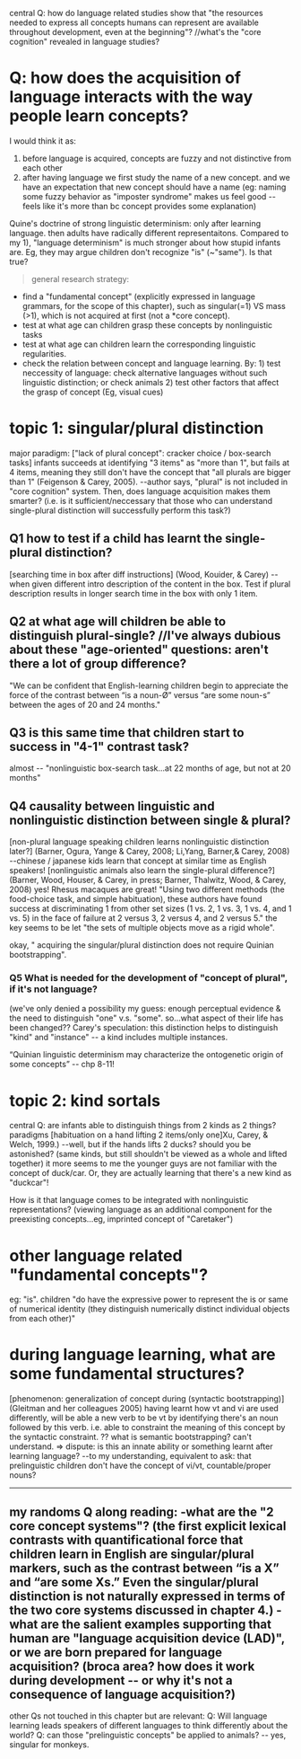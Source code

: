 central Q: how do language related studies show that "the resources needed to express all concepts humans can represent are available throughout development, even at the beginning"?
//what's the "core cognition" revealed in language studies?

# Q: how does the acquisition of language interacts with the way people learn concepts? 

I would think it as: 
1) before language is acquired, concepts are fuzzy and not distinctive from each other 
2) after having language we first study the name of a new concept. and we have an expectation that new concept should have a name (eg: naming some fuzzy behavior as "imposter syndrome" makes us feel good -- feels like it's more than bc concept provides some explanation)

Quine's doctrine of strong linguistic determinism: only after learning language. then adults have radically different representaitons.
Compared to my 1), "language determinism" is much stronger about how stupid infants are. Eg, they may argue children don't recognize "is" (~"same"). Is that true?

> general research strategy: 
* find a "fundamental concept" (explicitly expressed in language grammars, for the scope of this chapter), such as singular(=1) VS mass (>1), which is not acquired at first (not a *core concept).
* test at what age can children grasp these concepts by nonlinguistic tasks
* test at what age can children learn the corresponding linguistic regularities.
* check the relation between concept and language learning. By: 1) test neccessity of language: check alternative languages without such linguistic distinction; or check animals 2) test other factors that affect the grasp of concept (Eg, visual cues)


# topic 1: singular/plural distinction
major paradigm: ["lack of plural concept": cracker choice / box-search tasks]
infants succeeds at identifying "3 items" as "more than 1", but fails at 4 items, meaning they still don't have the concept that "all plurals are bigger than 1" (Feigenson & Carey, 2005).
--author says, "plural" is not included in "core cognition" system.
Then, does language acquisition makes them smarter? (i.e. is it sufficient/neccessary that those who can understand single-plural distinction will successfully perform this task?)

## Q1 how to test if a child has learnt the single-plural distinction? 
[searching time in box after diff instructions] (Wood, Kouider, & Carey) 
-- when given different intro description of the content in the box. Test if plural description results in longer search time in the box with only 1 item.
## Q2 at what age will children be able to distinguish plural-single? //I've always dubious about these "age-oriented" questions: aren't there a lot of group difference?
"We can be confident that English-learning children begin to appreciate the force of the contrast between “is a noun-Ø” versus “are some noun-s” between the ages of 20 and 24 months."
## Q3 is this same time that children start to success in "4-1" contrast task?
almost -- "nonlinguistic box-search task...at 22 months of age, but not at 20 months"
## Q4 causality between linguistic and nonlinguistic distinction between single & plural? 

[non-plural language speaking children learns nonlinguistic distinction later?] (Barner, Ogura, Yange & Carey, 2008; Li,Yang, Barner,& Carey, 2008)
--chinese / japanese kids learn that concept at similar time as English speakers!
[nonlinguistic animals also learn the single-plural difference?] (Barner, Wood, Houser, & Carey, in press; Barner, Thalwitz, Wood, & Carey, 2008)
yes! Rhesus macaques are great!
"Using two different methods (the food-choice task, and simple habituation), these authors have found success at discriminating 1 from other set sizes (1 vs. 2, 1 vs. 3, 1 vs. 4, and 1 vs. 5) in the face of failure at 2 versus 3, 2 versus 4, and 2 versus 5."
the key seems to be let "the sets of multiple objects move as a rigid whole".

okay, " acquiring the singular/plural distinction does not require Quinian bootstrapping". 
### Q5 What is needed for the development of "concept of plural", if it's not language?
(we've only denied a possibility
my guess: enough perceptual evidence & the need to distinguish "one" v.s. "some". so...what aspect of their life has been changed??
Carey's speculation: this distinction helps to distinguish "kind" and "instance" -- a kind includes multiple instances. 


“Quinian linguistic determinism may characterize the ontogenetic origin of some concepts” -- chp 8-11!


# topic 2: kind sortals
central Q: are infants able to distinguish things from 2 kinds as 2 things?
paradigms [habituation on a hand lifting 2 items/only one]Xu, Carey, & Welch, 1999.)
--well, but if the hands lifts 2 ducks? should you be astonished? (same kinds, but still shouldn't be viewed as a whole and lifted together)
it more seems to me the younger guys are not familiar with the concept of duck/car. Or, they are actually learning that there's a new kind as "duckcar"!

How is it that language comes to be integrated with nonlinguistic representations? (viewing language as an additional component for the preexisting concepts...eg, imprinted concept of "Caretaker")

# other language related "fundamental concepts"?
eg: "is".  children "do have the expressive power to represent the is or same of numerical identity (they distinguish numerically distinct individual objects from each other)"

# during language learning, what are some fundamental structures?
[phenomenon: generalization of concept during (syntactic bootstrapping)]
(Gleitman and her colleagues 2005) having learnt how vt and vi are used differently, will be able a new verb to be vt by identifying there's an noun followed by this verb. i.e. able to constraint the meaning of this concept by the syntactic constraint.
?? what is semantic bootstrapping? can't understand. 
=> dispute: is this an innate ability or something learnt after learning language? 
--to my understanding, equivalent to ask: that prelinguistic children don't have the concept of vi/vt, countable/proper nouns? 


-----
my randoms Q along reading:
-what are the "2 core concept systems"? (the first explicit lexical contrasts with quantificational force that children learn in English are singular/plural markers, such as the contrast between “is a X” and “are some Xs.” Even the singular/plural distinction is not naturally expressed in terms of the two core systems discussed in chapter 4.)
-what are the salient examples supporting that human are "language acquisition device (LAD)", or we are born prepared for language acquisition?
(broca area? how does it work during development -- or why it's not a consequence of language acquisition?)
----
other Qs not touched in this chapter but are relevant:
Q:  Will language learning leads speakers of different languages to think differently about the world?
Q: can those "prelinguistic concepts" be applied to animals? -- yes, singular for monkeys.
